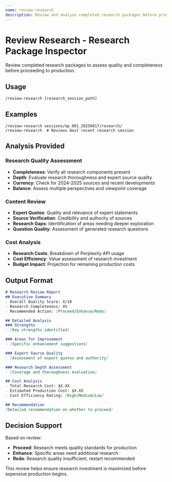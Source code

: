 ```yaml
---
name: review-research
description: Review and analyze completed research packages before production
---
```


# Review Research - Research Package Inspector

Review completed research packages to assess quality and completeness before proceeding to production.

## Usage

```
/review-research [research_session_path]
```

## Examples

```
/review-research sessions/ep_001_20250817/research/
/review-research  # Reviews most recent research session
```

## Analysis Provided

### Research Quality Assessment
- **Completeness**: Verify all research components present
- **Depth**: Evaluate research thoroughness and expert source quality
- **Currency**: Check for 2024-2025 sources and recent developments
- **Balance**: Assess multiple perspectives and viewpoint coverage

### Content Review
- **Expert Quotes**: Quality and relevance of expert statements
- **Source Verification**: Credibility and authority of sources
- **Research Gaps**: Identification of areas needing deeper exploration
- **Question Quality**: Assessment of generated research questions

### Cost Analysis
- **Research Costs**: Breakdown of Perplexity API usage
- **Cost Efficiency**: Value assessment of research investment
- **Budget Impact**: Projection for remaining production costs

## Output Format

```markdown
# Research Review Report
## Executive Summary
- Overall Quality Score: X/10
- Research Completeness: X%
- Recommended Action: [Proceed/Enhance/Redo]

## Detailed Analysis
### Strengths
- [Key strengths identified]

### Areas for Improvement
- [Specific enhancement suggestions]

### Expert Source Quality
- [Assessment of expert quotes and authority]

### Research Depth Assessment
- [Coverage and thoroughness evaluation]

## Cost Analysis
- Total Research Cost: $X.XX
- Estimated Production Cost: $X.XX
- Cost Efficiency Rating: [High/Medium/Low]

## Recommendation
[Detailed recommendation on whether to proceed]
```

## Decision Support

Based on review:
- **Proceed**: Research meets quality standards for production
- **Enhance**: Specific areas need additional research
- **Redo**: Research quality insufficient, restart recommended

This review helps ensure research investment is maximized before expensive production begins.
